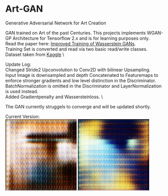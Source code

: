 # Art-GAN
Generative Adversarial Network for Art Creation

GAN trained on Art of the past Centuries. This projects implements WGAN-GP Architecture for Tensorflow 2.x and is for learning purposes only. \
Read the paper here: [Improved Training of Wasserstein GANs](https://arxiv.org/pdf/1704.00028.pdf).\
Training Set is converted and read via two basic read/write classes.\
Dataset taken from [Kaggle](https://www.kaggle.com/c/painter-by-numbers/overview) \

Update Log: \
Changed Stride2 Upconvolution to Conv2D with bilinear Upsampling. \
Input Image is downsampled and depth Concatenated to Featuremaps to enforce stronger gradients and low level distinction in the Discriminator. \
BatchNormalization is omitted in the Discriminator and LayerNormalization is used instead. \
Added Gradientpenalty and Wassersteinloss. \

The GAN currently struggels to converge and will be updated shortly.

Current Version: \
<img src="https://github.com/smdgn/images/blob/master/44.png" width="224" height="224"> <img src="https://github.com/smdgn/images/blob/master/33.png" width="224" height="224">
